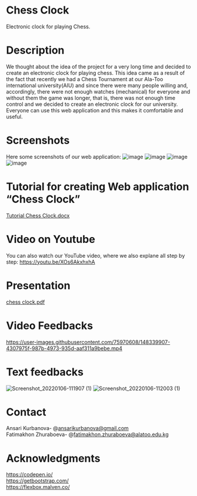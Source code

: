 # Chess Clock
Electronic clock for playing Chess.
# Description
We thought about the idea of the project for a very long time and decided to create an electronic clock for playing chess. This idea came as a result of the fact that recently we had a Chess Tournament at our Ala-Too international university(AIU) and since there were many people willing and, accordingly, there were not enough watches (mechanical) for everyone and without them the game was longer, that is, there was not enough time control and we decided to create an electronic clock for our university. Everyone can use this web application and this makes it comfortable and useful.
# Screenshots
Here some screenshots of our web application:
![image](https://user-images.githubusercontent.com/75885389/148269785-0fb626c4-0ecd-4a67-be72-881ffb3e2e2a.png)
![image](https://user-images.githubusercontent.com/75885389/148269851-40c33f61-f715-4453-9f47-c53c386273a2.png)
![image](https://user-images.githubusercontent.com/75885389/148270061-1da07b63-4c0f-4ddf-b0c6-71121fd08296.png)
![image](https://user-images.githubusercontent.com/75885389/148270153-a5928a52-7c0f-4c89-8511-cd5cbcb4487d.png)
# Tutorial for creating Web application “Chess Clock”
[Tutorial Chess Clock.docx](https://github.com/Ansari17/Clock-for-Chess/files/7817057/Tutorial.Chess.Clock.docx)  
# Video on Youtube
You can also watch our YouTube video, where we also explane all step by step:
https://youtu.be/XOs6AkxhxhA
# Presentation  
[chess clock.pdf](https://github.com/Ansari17/Clock-for-Chess/files/7819901/chess.clock.pdf)
# Video Feedbacks
https://user-images.githubusercontent.com/75970608/148339907-4307975f-987b-4973-935d-aaf311a9bebe.mp4
# Text feedbacks  
![Screenshot_20220106-111907 (1)](https://user-images.githubusercontent.com/75885389/148340122-1a7a399f-27e6-46c6-a9c3-0710e1fd8ae7.png)
![Screenshot_20220106-112003 (1)](https://user-images.githubusercontent.com/75885389/148340136-a406322b-bf36-4e37-a9ff-05f9cb278746.png)
# Contact
Ansari Kurbanova- @ansarikurbanova@gmail.com  
Fatimakhon Zhuraboeva- @fatimakhon.zhuraboeva@alatoo.edu.kg
# Acknowledgments  
https://codepen.io/  
https://getbootstrap.com/  
https://flexbox.malven.co/
